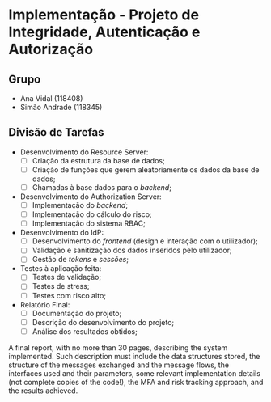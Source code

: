 # Implementação - Projeto de Integridade, Autenticação e Autorização

## Grupo

- Ana Vidal (118408)
- Simão Andrade (118345)

## Divisão de Tarefas

- Desenvolvimento do Resource Server:
  - [ ] Criação da estrutura da base de dados;
  - [ ] Criação de funções que gerem aleatoriamente os dados da base de dados;
  - [ ] Chamadas à base dados para o *backend*; 
- Desenvolvimento do Authorization Server:
  - [ ] Implementação do *backend*;
  - [ ] Implementação do cálculo do risco;
  - [ ] Implementação do sistema RBAC;
- Desenvolvimento do IdP:
  - [ ] Desenvolvimento do *frontend* (design e interação com o utilizador); 
  - [ ] Validação e sanitização dos dados inseridos pelo utilizador;
  - [ ] Gestão de *tokens* e *sessões*;
- Testes à aplicação feita:
  - [ ] Testes de validação;
  - [ ] Testes de stress;
  - [ ] Testes com risco alto;
- Relatório Final:
  - [ ] Documentação do projeto;
  - [ ] Descrição do desenvolvimento do projeto;
  - [ ] Análise dos resultados obtidos;

A final report, with no more than 30 pages, describing the system implemented. Such description must include the data structures stored, the structure of the messages exchanged and the message flows, the interfaces used and their parameters, some relevant implementation details (not complete copies of the code!), the MFA and risk tracking approach, and the results achieved.